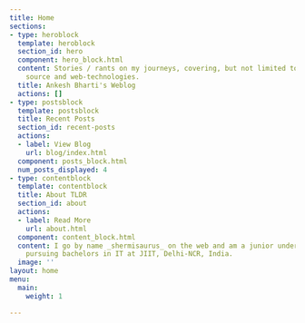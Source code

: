 ```yaml
---
title: Home
sections:
- type: heroblock
  template: heroblock
  section_id: hero
  component: hero_block.html
  content: Stories / rants on my journeys, covering, but not limited to, Linux, open
    source and web-technologies.
  title: Ankesh Bharti's Weblog
  actions: []
- type: postsblock
  template: postsblock
  title: Recent Posts
  section_id: recent-posts
  actions:
  - label: View Blog
    url: blog/index.html
  component: posts_block.html
  num_posts_displayed: 4
- type: contentblock
  template: contentblock
  title: About TLDR
  section_id: about
  actions:
  - label: Read More
    url: about.html
  component: content_block.html
  content: I go by name _shermisaurus_ on the web and am a junior undergrad student
    pursuing bachelors in IT at JIIT, Delhi-NCR, India.
  image: ''
layout: home
menu:
  main:
    weight: 1

---
```

